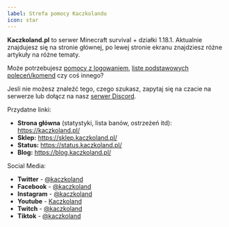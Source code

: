 ```yaml
---
label: Strefa pomocy Kaczkolandu
icon: star
---
```

**Kaczkoland.pl** to serwer Minecraft survival + działki 1.18.1. 
Aktualnie znajdujesz się na stronie głównej, po lewej stronie ekranu znajdziesz różne 
artykuły na różne tematy. 

Może potrzebujesz [pomocy z logowaniem](/ogolne/logowanie), 
[liste podstawowych poleceń/komend](/survival/komendy) czy coś innego?

Jesli nie możesz znaleźć tego, czego szukasz, zapytaj się na czacie na serwerze
lub dołącz na nasz [serwer Discord](discord.kaczkoland.pl).

Przydatne linki:
- **Strona główna** (statystyki, lista banów, ostrzeżeń itd): https://kaczkoland.pl/
- **Sklep:** https://sklep.kaczkoland.pl/
- **Status:** https://status.kaczkoland.pl/
- **Blog:** https://blog.kaczkoland.pl/


Social Media:
- **Twitter** - [@kaczkoland](https://twitter.com/kaczkoland)
- **Facebook** - [@kaczkoland](https://fb.com/kaczkoland)
- **Instagram** - [@kaczkoland](https://instagram.com/kaczkoland)
- **Youtube** - [Kaczkoland](https://kaczkoland.pl/youtube)
- **Twitch** - [@kaczkoland](https://twitch.tv/kaczkoland)
- **Tiktok** - [@kaczkoland](https://tiktok.com/@kaczkoland)

